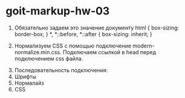 # goit-markup-hw-03

1.  Обязательно задаем это значение документу
    html {
	box-sizing: border-box;
    }
    *,
    *::before,
    *::after {
	box-sizing: inherit;
    }

2. Нормализуем CSS с помощью подключение modern-normalize.min.css. Подключаем ссылкой в head перед подключением css файла. 
<link rel="stylesheet" href="https://cdnjs.cloudflare.com/ajax/libs/modern-normalize/1.1.0/modern-normalize.min.css">





3. Последовательность подключения:
1. Шрифты
2. Нормалайз
3. CSS











<!--   Обязательно задаем это значение документу
    html {
	box-sizing: border-box;
    }
    *,
    *::before,
    *::after {
	box-sizing: inherit;
    } -->